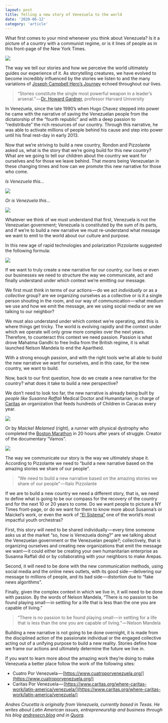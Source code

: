 ```yaml
---
layout: post
title: Telling a new story of Venezuela to the world
date: '2020-06-12'
category: 'article'
---
```


What first comes to your mind whenever you think about Venezuela? Is it a picture of a country with a communist regime, or is it lines of people as in this front-page of the New York Times.

![](/Users/andrescrucettanieto/Documents/GitHub/markdown-converter/posts/md_1672369357164/img/0__3xPoFR20q1KpAkIL.jpg)

The way we tell our stories and how we perceive the world ultimately guides our experience of it. As storytelling creatures, we have evolved to become incredibly influenced by the stories we listen to and the many variations of [Joseph Campbell Hero’s Journey](http://www.movieoutline.com/articles/the-hero-journey-mythic-structure-of-joseph-campbell-monomyth.html) echoed throughout our lives.

> “Stories constitute the single most powerful weapon in a leader’s arsenal.” — [Dr. Howard Gardner](https://www.gse.harvard.edu/faculty/howard-gardner), professor Harvard University

In Venezuela, since the late 1990’s when Hugo Chavez stepped into power he came with the narrative of saving the Venezuelan people from the dictatorship of the “fourth republic” and with a deep passion to “redistribute” the rich resources of our country. Through this narrative, he was able to activate millions of people behind his cause and step into power until his final rest-day in early 2013.

Now that we’re striving to build a new country, Rondon and Pizzolante asked us, what is the story that we’re going build for this new country? What are we going to tell our children about the country we want for ourselves and for those we leave behind. That _means_ being Venezuelan in these changing times and how can we promote this new narrative for those who come.

_Is Venezuela this…_

![](/Users/andrescrucettanieto/Documents/GitHub/markdown-converter/posts/md_1672369357164/img/0__yjKgEGsglZ5fpEKv.jpg)

_Or is Venezuela this…_

![](/Users/andrescrucettanieto/Documents/GitHub/markdown-converter/posts/md_1672369357164/img/0__kMrx0mNqGdOR0q6S.jpg)

Whatever we think of we must understand that first, Venezuela is not the Venezuelan government; Venezuela is constituted by the sum of its parts, and if we’re to build a new narrative we must re-understand what message we want to emit to the world about our culture and purpose.

In this new age of rapid technologies and polarization Pizzolante suggested the following formula:

![](/Users/andrescrucettanieto/Documents/GitHub/markdown-converter/posts/md_1672369357164/img/0__xDMDpEQNpGVSrjqP.jpg)

If we want to truly create a new narrative for our country, our lives or even our businesses we need to structure the way we communicate, act and finally understand under which context we’re emitting our message.

We first must think in terms of our actions — do we act _individually_ or as a _collective_ group? are we organizing ourselves as a collective or is it a single person shouting in the room, and our way of communication — what medium we use and how we emit the message, are we using social media or are we talking to our neighbor?

We must also understand under which context we’re operating, and this is where things get tricky. The world is evolving rapidly and the context under which we operate will only grow more complex over the next years. Therefore, to counteract this context we need passion. Passion is what drove Mahatma Gandhi to free India from the British regime, it is what launched Nelson Mandela to end the Apartheid.

With a strong enough passion, and with the right tools we’re all able to build the new narrative we want for ourselves, and in this case, for the new country, we want to build.

Now, back to our first question, how do we create a new narrative for the country? what does it take to build a new perspective?

We don’t need to look too far, the new narrative is already being built by _people like Susanna Raffali_ Medical Doctor and Humanitarian, in charge of [Caritas](https://www.caritas.org/where-caritas-work/latin-america/venezuela/) an organization that feeds hundreds of Children in Caracas every year.

![](/Users/andrescrucettanieto/Documents/GitHub/markdown-converter/posts/md_1672369357164/img/0__yxoLTIu8oUnTIQQc.jpg)

Or by _Maickel Melamed_ (right), a runner with physical dystrophy who completed the [Boston Marathon](http://www.espn.com/sportsnation/post/_/id/12734770/after-20-hours-man-muscular-dystrophy-finishes-boston-marathon) in 20 hours after years of struggle. Creator of the documentary “Vamos”.

![](/Users/andrescrucettanieto/Documents/GitHub/markdown-converter/posts/md_1672369357164/img/0__q8iAEwwJkOHiGe__3.jpg)

The way we communicate our story is the way we ultimately shape it. According to Pizzolante we need to “build a new narrative based on the amazing stories we share of our people”.

> “We need to build a new narrative based on the amazing stories we share of our people” — Italo Pizzolante

If we are to build a new country we need a different story, that is, we need to define what is going to be our compass for the recovery of the country and for the next 10 or 20 years to come. Do we want people to picture a NY Times front-page, or do we want for them to know more about Susanna’s or Maickel’s work, or even the work of [“El Sistema”](http://nucleocorona.org/Corona_Youth_Music_Project/ElSistemaInVZ.html) one of the world’s most impactful youth orchestras?

First, this story will need to be shared individually — every time someone asks us at the market “so, how is Venezuela doing?” are we talking about the Venezuelan government or the Venezuelan people?; collectively, that is organizing ourselves and creating new organizations that emit the message we want — it could either be creating your own humanitarian enterprise as Susanna Raffali did or by collaborating with your neighbors to make Arepas.

Second, it will need to be done with the new communication methods, using social media and the online news outlets, with its good side — delivering our message to millions of people, and its bad side — distortion due to “fake news algorithms”.

Finally, given the complex context in which we live in, it will need to be done with passion. By the words of Nelson Mandela, “There is no passion to be found playing small — in settling for a life that is less than the one you are capable of living.”

> “There is no passion to be found playing small — in settling for a life that is less than the one you are capable of living.” — Nelson Mandela

Building a new narrative is not going to be done overnight, it is made from the disciplined action of the passionate individual or the engaged collective acting out of a unifying purpose to build a new reality. Stories define how we frame our actions and ultimately determine the future we live in.

If you want to learn more about the amazing work they’re doing to make Venezuela a better place follow the work of the following sites:

*   Cuatro Por Venezuela — [https://www.cuatroporvenezuela.org/](https://www.cuatroporvenezuela.org/)
*   Caritas Por Venezuela — [https://www.caritas.org/where-caritas-work/latin-america/venezuela/](https://www.caritas.org/where-caritas-work/latin-america/venezuela/)

_Andres Crucetta is originally from Venezuela, currently based in Texas. He writes about Latin American issues, entrepreneurship and business through his blog_ [_andresecn.blog_](http://andresecn.blog) _and in_ [_Quora_](https://www.quora.com/profile/Andres-E-Crucetta-Nieto)_._